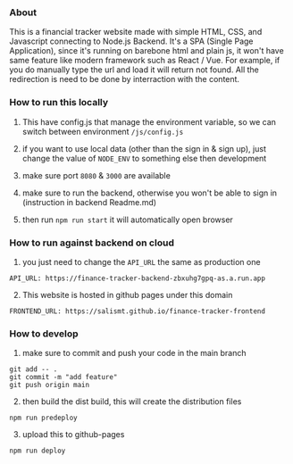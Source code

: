 ### About
This is a financial tracker website made with simple HTML, CSS, and Javascript connecting to Node.js Backend.
It's a SPA (Single Page Application), since it's running on barebone html and plain js,
it won't have same feature like modern framework such as React / Vue.
For example, if you do manually type the url and load it will return not found.
All the redirection is need to be done by interraction with the content.

### How to run this locally
1. This have config.js that manage the environment variable, so we can switch between environment
`/js/config.js`

2. if you want to use local data (other than the sign in & sign up), just change the value of `NODE_ENV` to something else then development

3. make sure port `8080` & `3000` are available

4. make sure to run the backend, otherwise you won't be able to sign in (instruction in backend Readme.md)

5. then run `npm run start` it will automatically open browser

### How to run against backend on cloud
1. you just need to change the `API_URL` the same as production one
```
API_URL: https://finance-tracker-backend-zbxuhg7gpq-as.a.run.app
```
2. This website is hosted in github pages under this domain
```
FRONTEND_URL: https://salismt.github.io/finance-tracker-frontend
```


### How to develop
1. make sure to commit and push your code in the main branch
```
git add -- .
git commit -m "add feature"
git push origin main
```
2. then build the dist build, this will create the distribution files
```
npm run predeploy
```
3. upload this to github-pages
```
npm run deploy
```
